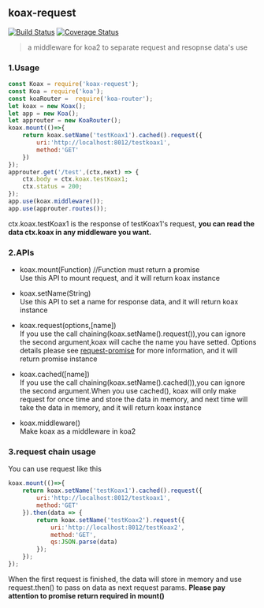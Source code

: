 ## koax-request
[![Build Status](https://travis-ci.org/xtx1130/koax-request.svg?branch=master)](https://travis-ci.org/xtx1130/koax-request)
[![Coverage Status](https://coveralls.io/repos/github/xtx1130/koax-request/badge.svg?branch=master)](https://coveralls.io/github/xtx1130/koax-request?branch=master)  
> a middleware for koa2 to separate request and resopnse data's use

### 1.Usage

```js
const Koax = require('koax-request');
const Koa = require('koa');
const koaRouter =  require('koa-router');
let koax = new Koax();
let app = new Koa();
let approuter = new KoaRouter();
koax.mount(()=>{
	return koax.setName('testKoax1').cached().request({
		uri:'http://localhost:8012/testkoax1',
		method:'GET'
	})
});
approuter.get('/test',(ctx,next) => {
	ctx.body = ctx.koax.testKoax1;
	ctx.status = 200;
});
app.use(koax.middleware());
app.use(approuter.routes());
```
ctx.koax.testKoax1 is the response of testKoax1's request, <b>you can read the data ctx.koax in any middleware you want.</b>

### 2.APIs

+ koax.mount(Function) //Function must return a promise  
Use this API to mount request, and it will return koax instance

+ koax.setName(String)  
Use this API to set a name for response data, and it will return koax instance

+ koax.request(options,[name])  
If you use the call chaining(koax.setName().request()),you can ignore the second argument,koax will cache the name you have setted.
Options details please see [request-promise](https://github.com/request/request-promise) for more information, and it will return promise instance

+ koax.cached([name])  
If you use the call chaining(koax.setName().cached()),you can ignore the second argument.When you use cached(), koax will only make request for once time and store the data in memory, and next time will take the data in memory, and it will return koax instance

+ koax.middleware()  
Make koax as a middleware in koa2

### 3.request chain usage

You can use request like this
```js
koax.mount(()=>{
	return koax.setName('testKoax1').cached().request({
		uri:'http://localhost:8012/testkoax1',
		method:'GET'
	}).then(data => {
		return koax.setName('testKoax2').request({
			uri:'http://localhost:8012/testKoax2',
			method:'GET',
			qs:JSON.parse(data)
		});
	});
});
```
When the first request is finished, the data will store in memory and use request.then() to pass on data as next request params. <b>Please pay attention to promise return required in mount()</b>
